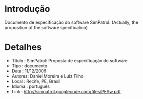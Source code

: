 # Introdução #
Documento de especificação do software SimPatrol.
(Actually, the proposition of the software specification)

# Detalhes #
  * Título : SimPatrol: Proposta de especificação do software
  * Tipo   : documento
  * Data   : 11/12/2006
  * Autores: Daniel Moreira e Luiz Filho
  * Local  : Recife, PE, Brasil
  * Idioma : português
  * Link   : http://simpatrol.googlecode.com/files/PESw.pdf